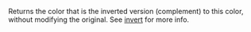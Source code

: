 
Returns the color that is the inverted version (complement) to this color, without modifying the original. See [invert](#invert) for more info.





